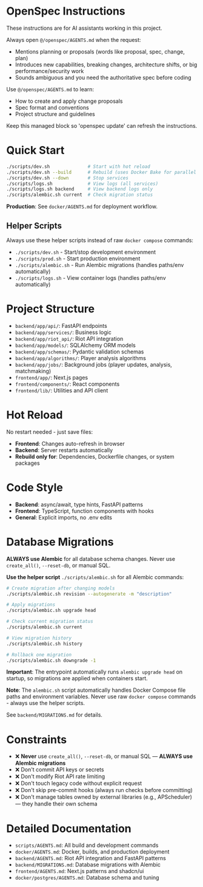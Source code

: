 <!-- OPENSPEC:START -->
# OpenSpec Instructions

These instructions are for AI assistants working in this project.

Always open `@/openspec/AGENTS.md` when the request:
- Mentions planning or proposals (words like proposal, spec, change, plan)
- Introduces new capabilities, breaking changes, architecture shifts, or big performance/security work
- Sounds ambiguous and you need the authoritative spec before coding

Use `@/openspec/AGENTS.md` to learn:
- How to create and apply change proposals
- Spec format and conventions
- Project structure and guidelines

Keep this managed block so 'openspec update' can refresh the instructions.

<!-- OPENSPEC:END -->

# Quick Start

```bash
./scripts/dev.sh              # Start with hot reload
./scripts/dev.sh --build      # Rebuild (uses Docker Bake for parallel builds)
./scripts/dev.sh --down       # Stop services
./scripts/logs.sh             # View logs (all services)
./scripts/logs.sh backend     # View backend logs only
./scripts/alembic.sh current  # Check migration status
```

**Production**: See `docker/AGENTS.md` for deployment workflow.

## Helper Scripts

Always use these helper scripts instead of raw `docker compose` commands:

- `./scripts/dev.sh` - Start/stop development environment
- `./scripts/prod.sh` - Start production environment
- `./scripts/alembic.sh` - Run Alembic migrations (handles paths/env automatically)
- `./scripts/logs.sh` - View container logs (handles paths/env automatically)

# Project Structure

- `backend/app/api/`: FastAPI endpoints
- `backend/app/services/`: Business logic
- `backend/app/riot_api/`: Riot API integration
- `backend/app/models/`: SQLAlchemy ORM models
- `backend/app/schemas/`: Pydantic validation schemas
- `backend/app/algorithms/`: Player analysis algorithms
- `backend/app/jobs/`: Background jobs (player updates, analysis, matchmaking)
- `frontend/app/`: Next.js pages
- `frontend/components/`: React components
- `frontend/lib/`: Utilities and API client

# Hot Reload

No restart needed - just save files:

- **Frontend**: Changes auto-refresh in browser
- **Backend**: Server restarts automatically
- **Rebuild only for**: Dependencies, Dockerfile changes, or system packages

# Code Style

- **Backend**: async/await, type hints, FastAPI patterns
- **Frontend**: TypeScript, function components with hooks
- **General**: Explicit imports, no .env edits

# Database Migrations

**ALWAYS use Alembic** for all database schema changes. Never use `create_all()`, `--reset-db`, or manual SQL.

**Use the helper script** `./scripts/alembic.sh` for all Alembic commands:

```bash
# Create migration after changing models
./scripts/alembic.sh revision --autogenerate -m "description"

# Apply migrations
./scripts/alembic.sh upgrade head

# Check current migration status
./scripts/alembic.sh current

# View migration history
./scripts/alembic.sh history

# Rollback one migration
./scripts/alembic.sh downgrade -1
```

**Important**: The entrypoint automatically runs `alembic upgrade head` on startup, so migrations are applied when containers start.

**Note**: The `alembic.sh` script automatically handles Docker Compose file paths and environment variables. Never use raw `docker compose` commands - always use the helper scripts.

See `backend/MIGRATIONS.md` for details.

# Constraints

- ❌ **Never** use `create_all()`, `--reset-db`, or manual SQL — **ALWAYS use Alembic migrations**
- ❌ Don't commit API keys or secrets
- ❌ Don't modify Riot API rate limiting
- ❌ Don't touch legacy code without explicit request
- ❌ Don't skip pre-commit hooks (always run checks before committing)
- ❌ Don't manage tables owned by external libraries (e.g., APScheduler) — they handle their own schema

# Detailed Documentation

- `scripts/AGENTS.md`: All build and development commands
- `docker/AGENTS.md`: Docker, builds, and production deployment
- `backend/AGENTS.md`: Riot API integration and FastAPI patterns
- `backend/MIGRATIONS.md`: Database migrations with Alembic
- `frontend/AGENTS.md`: Next.js patterns and shadcn/ui
- `docker/postgres/AGENTS.md`: Database schema and tuning

